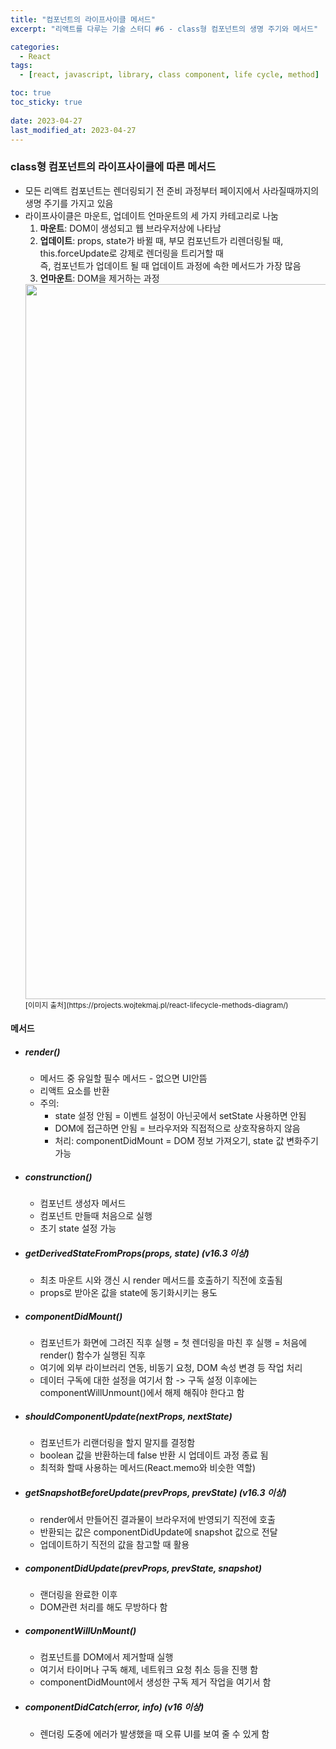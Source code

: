 ```yaml
---
title: "컴포넌트의 라이프사이클 메서드"
excerpt: "리액트를 다루는 기술 스터디 #6 - class형 컴포넌트의 생명 주기와 메서드"

categories:
  - React
tags:
  - [react, javascript, library, class component, life cycle, method]

toc: true
toc_sticky: true
 
date: 2023-04-27
last_modified_at: 2023-04-27
---
```


### class형 컴포넌트의 라이프사이클에 따른 메서드
- 모든 리액트 컴포넌트는 렌더링되기 전 준비 과정부터 페이지에서 사라질때까지의 생명 주기를 가지고 있음
- 라이프사이클은 마운트, 업데이트 언마운트의 세 가지 카테고리로 나눔
  1. **마운트**: DOM이 생성되고 웹 브라우저상에 나타남
  2. **업데이트**: props, state가 바뀔 때, 부모 컴포넌트가 리렌더링될 때, this.forceUpdate로 강제로 렌더링을 트리거할 때     
    즉, 컴포넌트가 업데이트 될 때
    업데이트 과정에 속한 메서드가 가장 많음
  3. **언마운트**: DOM을 제거하는 과정 
    <small style="text-align: center">
      <img width="1144" alt="image" src="https://user-images.githubusercontent.com/65106740/234823741-3726545f-bff5-450c-9c5d-a89dcc41804b.png" />
      [이미지 출처](https://projects.wojtekmaj.pl/react-lifecycle-methods-diagram/)
    </small>

#### 메서드
* ##### render()
  - 메서드 중 유일할 필수 메서드 - 없으면 UI안뜸
  - 리액트 요소를 반환
  - 주의:
    - state 설정 안됨 = 이벤트 설정이 아닌곳에서 setState 사용하면 안됨
    - DOM에 접근하면 안됨 = 브라우저와 직접적으로 상호작용하지 않음
    - 처리: componentDidMount = DOM 정보 가져오기, state 값 변화주기 가능

* ##### construnction()
  - 컴포넌트 생성자 메서드
  - 컴포넌트 만들때 처음으로 실행
  - 초기 state 설정 가능

* ##### getDerivedStateFromProps(props, state) (v16.3 이상)
  - 최초 마운트 시와 갱신 시 render 메서드를 호출하기 직전에 호출됨
  - props로 받아온 값을 state에 동기화시키는 용도

* ##### componentDidMount()
  - 컴포넌트가 화면에 그려진 직후 실행 = 첫 렌더링을 마친 후 실행 = 처음에 render() 함수가 실행된 직후
  - 여기에 외부 라이브러리 연동, 비동기 요청, DOM 속성 변경 등 작업 처리
  - 데이터 구독에 대한 설정을 여기서 함 -> 구독 설정 이후에는 componentWillUnmount()에서 해제 해줘야 한다고 함

* ##### shouldComponentUpdate(nextProps, nextState)
  - 컴포넌트가 리랜더링을 할지 말지를 결정함
  - boolean 값을 반환하는데 false 반환 시 업데이트 과정 종료 됨
  - 최적화 할때 사용하는 메서드(React.memo와 비슷한 역할)


<!-- TODO: 수정 및 편집 필요 -->
* ##### getSnapshotBeforeUpdate(prevProps, prevState) (v16.3 이상)
  - render에서 만들어진 결과물이 브라우저에 반영되기 직전에 호출
  - 반환되는 값은 componentDidUpdate에 snapshot 값으로 전달
  - 업데이트하기 직전의 값을 참고할 때 활용

* ##### componentDidUpdate(prevProps, prevState, snapshot)
  - 랜더링을 완료한 이후
  - DOM관련 처리를 해도 무방하다 함

* ##### componentWillUnMount()
  - 컴포넌트를 DOM에서 제거할때 실행
  - 여기서 타이머나 구독 해제, 네트워크 요청 취소 등을 진행 함
  - componentDidMount에서 생성한 구독 제거 작업을 여기서 함

* ##### componentDidCatch(error, info) (v16 이상)
  - 렌더링 도중에 에러가 발생했을 때 오류 UI를 보여 줄 수 있게 함
  <!-- TODO: 예제 코드 -->


